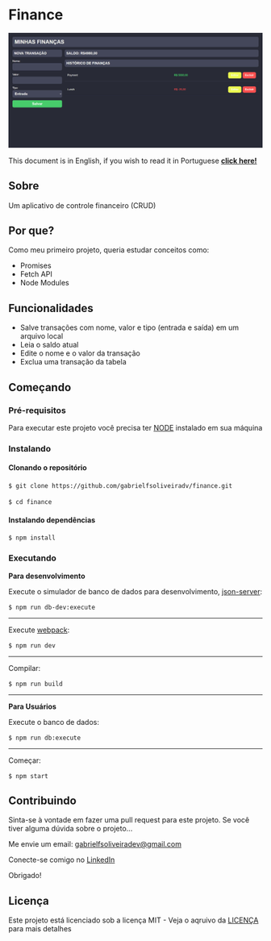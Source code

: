 # Finance

![Preview-Screen](https://github.com/gabrielfsoliveiradv/finance/blob/main/finance-app-screen.png)

This document is in English, if you wish to read it in Portuguese <b>[click here!](https://github.com/gabrielfsoliveiradv/finance)</b>

## Sobre

Um aplicativo de controle financeiro (CRUD)

## Por que?

Como meu primeiro projeto, queria estudar conceitos como:
* Promises
* Fetch API
* Node Modules

## Funcionalidades

* Salve transações com nome, valor e tipo (entrada e saída) em um arquivo local
* Leia o saldo atual
* Edite o nome e o valor da transação
* Exclua uma transação da tabela

## Começando

### Pré-requisitos

Para executar este projeto você precisa ter [NODE](https://nodejs.org/) instalado em sua máquina

### Instalando

#### Clonando o repositório
```
$ git clone https://github.com/gabrielfsoliveiradv/finance.git

$ cd finance
```

#### Instalando dependências
```
$ npm install
```

### Executando

**Para desenvolvimento**

Execute o simulador de banco de dados para desenvolvimento, [json-server](https://www.npmjs.com/package/json-server):

```
$ npm run db-dev:execute
```
<hr>

Execute [webpack](https://webpack.js.org/):
```
$ npm run dev
```

<hr>

Compilar:

```
$ npm run build
```
<hr>

**Para Usuários**

Execute o banco de dados:
```
$ npm run db:execute
```

<hr>

Começar:
```
$ npm start
```

## Contribuindo
Sinta-se à vontade em fazer uma pull request para este projeto. Se você tiver alguma dúvida sobre o projeto...

Me envie um email: gabrielfsoliveiradev@gmail.com

Conecte-se comigo no [LinkedIn](https://www.linkedin.com/in/gabriel-felipe-3a7657232/)

Obrigado!

## Licença

Este projeto está licenciado sob a licença MIT - Veja o aqruivo da [LICENÇA](https://github.com/gabrielfsoliveiradv/finance/blob/main/LICENSE) para mais detalhes